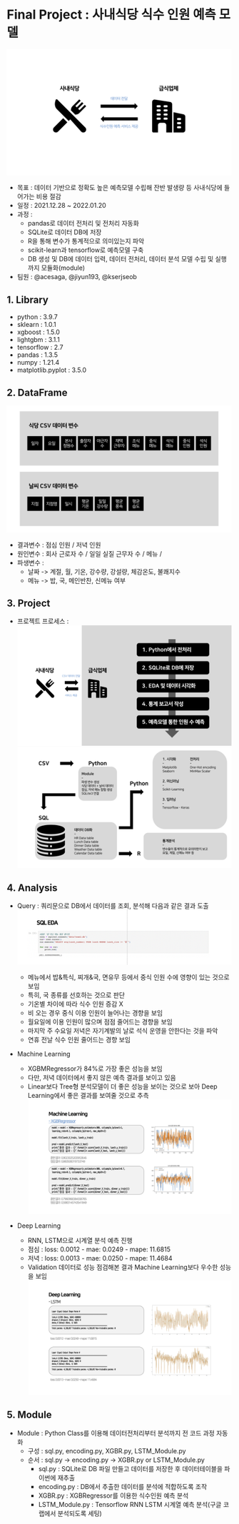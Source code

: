 # Final Project : 사내식당 식수 인원 예측 모델
![이미지](https://github.com/obilige/Team3/blob/master/image/Diagram_1.jpg)
- 목표 : 데이터 기반으로 정확도 높은 예측모델 수립해 잔반 발생량 등 사내식당에 들어가는 비용 절감
- 일정 : 2021.12.28 ~ 2022.01.20
- 과정 :  
    + pandas로 데이터 전처리 및 전처리 자동화
    + SQLite로 데이터 DB에 저장
    + R을 통해 변수가 통계적으로 의미있는지 파악
    + scikit-learn과 tensorflow로 예측모델 구축
    + DB 생성 및 DB에 데이터 입력, 데이터 전처리, 데이터 분석 모델 수립 및 실행까지 모듈화(module)
- 팀원 : @acesaga, @jiyun193, @kserjseob

## 1. Library
- python : 3.9.7
- sklearn : 1.0.1
- xgboost : 1.5.0
- lightgbm : 3.1.1
- tensorflow : 2.7
- pandas : 1.3.5
- numpy : 1.21.4
- matplotlib.pyplot : 3.5.0


## 2. DataFrame
![이미지](https://github.com/obilige/Team3/blob/master/image//Diagram_3.jpg)
- 결과변수 : 점심 인원 / 저녁 인원
- 원인변수 : 회사 근로자 수 / 일일 실질 근무자 수 / 메뉴 /
- 파생변수 :
    + 날짜 -> 계절, 월, 기온, 강수량, 강설량, 체감온도, 불쾌지수
    + 메뉴 -> 밥, 국, 메인반찬, 신메뉴 여부


## 3. Project
- 프로젝트 프로세스 :
![이미지](https://github.com/obilige/Team3/blob/master/image/Diagram_2.jpg)
![이미지](https://github.com/obilige/Team3/blob/master/image/Diagram_4.jpg)

## 4. Analysis
- Query : 쿼리문으로 DB에서 데이터를 조회, 분석해 다음과 같은 결과 도출
![이미지](https://github.com/obilige/Team3/blob/master/image/Diagram_5.png)
    + 메뉴에서 밥&특식, 찌개&국, 면유무 등에서 중식 인원 수에 영향이 있는 것으로 보임
    + 특히, 국 종류를 선호하는 것으로 판단
    + 기온별 차이에 따라 식수 인원 증감 X
    + 비 오는 경우 중식 이용 인원이 늘어나는 경향을 보임
    + 월요일에 이용 인원이 많으며 점점 줄어드는 경향을 보임
    + 마지막 주 수요일 저녁은 자기계발의 날로 석식 운영을 안한다는 것을 파악
    + 연휴 전날 식수 인원 줄어드는 경향 보임

- Machine Learning
    + XGBMRegressor가 84%로 가장 좋은 성능을 보임
    + 다만, 저녁 데이터에서 좋지 않은 예측 결과를 보이고 있음
    + Linear보다 Tree형 분석모델이 더 좋은 성능을 보이는 것으로 보아 Deep Learning에서 좋은 결과를 보여줄 것으로 추측
![이미지](https://github.com/obilige/Team3/blob/master/image/Diagram_6.jpg)

- Deep Learning
    + RNN, LSTM으로 시계열 분석 예측 진행
    + 점심 : loss: 0.0012 - mae: 0.0249 - mape: 11.6815
    + 저녁 : loss: 0.0013 - mae: 0.0250 - mape: 11.4684
    + Validation 데이터로 성능 점검해본 결과 Machine Learning보다 우수한 성능을 보임
![이미지](https://github.com/obilige/Team3/blob/master/image/Diagram_7.jpg)

## 5. Module
- Module : Python Class를 이용해 데이터전처리부터 분석까지 전 코드 과정 자동화
    + 구성 : sql.py, encoding.py, XGBR.py, LSTM_Module.py
    + 순서 : sql.py -> encoding.py -> XGBR.py or LSTM_Module.py
        * sql.py : SQLite로 DB 파일 만들고 데이터를 저장한 후 데이터테이블을 파이썬에 재추출
        * encoding.py : DB에서 추출한 데이터를 분석에 적합하도록 조작
        * XGBR.py : XGBRegressor를 이용한 식수인원 예측 분석
        * LSTM_Module.py : Tensorflow RNN LSTM 시계열 예측 분석(구글 코랩에서 분석되도록 세팅)
